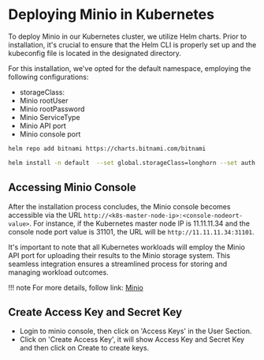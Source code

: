 # Deploying Minio in Kubernetes

To deploy Minio in our Kubernetes cluster, we utilize Helm charts. Prior to installation, it's crucial to ensure that the Helm CLI is properly set up and the kubeconfig file is located in the designated directory.

For this installation, we've opted for the default namespace, employing the following configurations:

- storageClass:  
- Minio rootUser
- Minio rootPassword
- Minio ServiceType
- Minio API port
- Minio console port

```bash
helm repo add bitnami https://charts.bitnami.com/bitnami

helm install -n default  --set global.storageClass=longhorn --set auth.rootUser=admin --set auth.rootPassword=test123456 --set service.type=NodePort --set service.nodePorts.api=31100 --set service.nodePorts.console=31101 --set persistence.size=2Gi my-minio bitnami/minio --version 12.9.4
```

## Accessing Minio Console

After the installation process concludes, the Minio console becomes accessible via the URL `http://<k8s-master-node-ip>:<console-nodeort-value>`. For instance, if the Kubernetes master node IP is 11.11.11.34 and the console node port value is 31101, the URL will be `http://11.11.11.34:31101`.

It's important to note that all Kubernetes workloads will employ the Minio API port for uploading their results to the Minio storage system. This seamless integration ensures a streamlined process for storing and managing workload outcomes.


!!! note
    For more details, follow link: [Minio](https://artifacthub.io/packages/helm/bitnami/minio)


## Create Access Key and Secret Key

- Login to minio console, then click on 'Access Keys' in the User Section.
- Click on 'Create Access Key', it will show Access Key and Secret Key and then click on Create to create keys. 